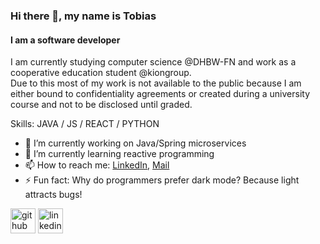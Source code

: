 ### Hi there 👋, my name is Tobias
#### I am a software developer
I am currently studying computer science @DHBW-FN and work as a cooperative education student @kiongroup.  
Due to this most of my work is not available to the public because I am either bound to confidentiality agreements or created during a university course and not to be disclosed until graded.

Skills: JAVA / JS / REACT / PYTHON

- 🔭 I’m currently working on Java/Spring microservices 
- 🌱 I’m currently learning reactive programming 
- 📫 How to reach me: [LinkedIn](https://www.linkedin.com/in/tgoetz), [Mail](mailto:mail@tobiasgoetz.com) 
- ⚡ Fun fact: Why do programmers prefer dark mode? Because light attracts bugs! 


[<img src='https://cdn.jsdelivr.net/npm/simple-icons@3.0.1/icons/github.svg' alt='github' height='40'>](https://github.com/TobiasGoetz)  [<img src='https://cdn.jsdelivr.net/npm/simple-icons@3.0.1/icons/linkedin.svg' alt='linkedin' height='40'>](https://www.linkedin.com/in/tgoetz/)  

<!--
[![Top Langs](https://github-readme-stats.vercel.app/api/top-langs/?username=TobiasGoetz)](https://github.com/anuraghazra/github-readme-stats)

![GitHub stats](https://github-readme-stats.vercel.app/api?username=TobiasGoetz&show_icons=true&count_private=true)  
-->
